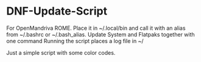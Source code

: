 # DNF-Update-Script
For OpenMandriva ROME. Place it in ~/.local/bin and call it with an alias from ~/.bashrc or ~/.bash_alias.
Update System and Flatpaks together with one command
Running the script places a log file in ~/

Just a simple script with some color codes.
